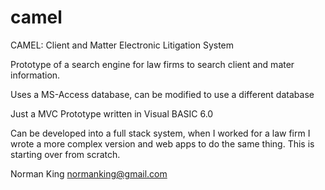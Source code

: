 camel
=====

CAMEL: Client and Matter Electronic Litigation System

Prototype of a search engine for law firms to search client and mater information.

Uses a MS-Access database, can be modified to use a different database

Just a MVC Prototype written in Visual BASIC 6.0

Can be developed into a full stack system, when I worked for a law firm I wrote a more complex version
and web apps to do the same thing. This is starting over from scratch.

Norman King
normanking@gmail.com

